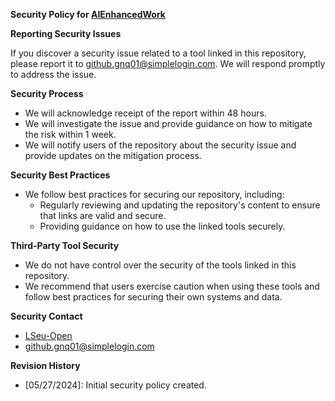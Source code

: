 **Security Policy for [AIEnhancedWork](https://github.com/LSeu-Open/AIEnhancedWork)**

**Reporting Security Issues**

If you discover a security issue related to a tool linked in this repository, please report it to github.gnq01@simplelogin.com. We will respond promptly to address the issue.

**Security Process**

* We will acknowledge receipt of the report within 48 hours.
* We will investigate the issue and provide guidance on how to mitigate the risk within 1 week.
* We will notify users of the repository about the security issue and provide updates on the mitigation process.

**Security Best Practices**

* We follow best practices for securing our repository, including:
	+ Regularly reviewing and updating the repository's content to ensure that links are valid and secure.
	+ Providing guidance on how to use the linked tools securely.

**Third-Party Tool Security**

* We do not have control over the security of the tools linked in this repository.
* We recommend that users exercise caution when using these tools and follow best practices for securing their own systems and data.

**Security Contact**

* [LSeu-Open](https://github.com/LSeu-Open)
* github.gnq01@simplelogin.com

**Revision History**

* [05/27/2024]: Initial security policy created.
